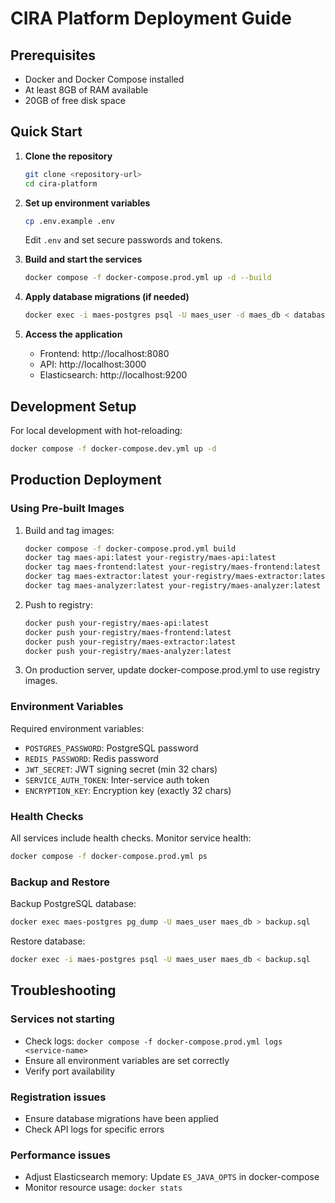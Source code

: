 # CIRA Platform Deployment Guide

## Prerequisites

- Docker and Docker Compose installed
- At least 8GB of RAM available
- 20GB of free disk space

## Quick Start

1. **Clone the repository**
   ```bash
   git clone <repository-url>
   cd cira-platform
   ```

2. **Set up environment variables**
   ```bash
   cp .env.example .env
   ```
   Edit `.env` and set secure passwords and tokens.

3. **Build and start the services**
   ```bash
   docker compose -f docker-compose.prod.yml up -d --build
   ```

4. **Apply database migrations (if needed)**
   ```bash
   docker exec -i maes-postgres psql -U maes_user -d maes_db < database/migrations/update_user_roles_fixed.sql
   ```

5. **Access the application**
   - Frontend: http://localhost:8080
   - API: http://localhost:3000
   - Elasticsearch: http://localhost:9200

## Development Setup

For local development with hot-reloading:

```bash
docker compose -f docker-compose.dev.yml up -d
```

## Production Deployment

### Using Pre-built Images

1. Build and tag images:
   ```bash
   docker compose -f docker-compose.prod.yml build
   docker tag maes-api:latest your-registry/maes-api:latest
   docker tag maes-frontend:latest your-registry/maes-frontend:latest
   docker tag maes-extractor:latest your-registry/maes-extractor:latest
   docker tag maes-analyzer:latest your-registry/maes-analyzer:latest
   ```

2. Push to registry:
   ```bash
   docker push your-registry/maes-api:latest
   docker push your-registry/maes-frontend:latest
   docker push your-registry/maes-extractor:latest
   docker push your-registry/maes-analyzer:latest
   ```

3. On production server, update docker-compose.prod.yml to use registry images.

### Environment Variables

Required environment variables:

- `POSTGRES_PASSWORD`: PostgreSQL password
- `REDIS_PASSWORD`: Redis password
- `JWT_SECRET`: JWT signing secret (min 32 chars)
- `SERVICE_AUTH_TOKEN`: Inter-service auth token
- `ENCRYPTION_KEY`: Encryption key (exactly 32 chars)

### Health Checks

All services include health checks. Monitor service health:

```bash
docker compose -f docker-compose.prod.yml ps
```

### Backup and Restore

Backup PostgreSQL database:
```bash
docker exec maes-postgres pg_dump -U maes_user maes_db > backup.sql
```

Restore database:
```bash
docker exec -i maes-postgres psql -U maes_user maes_db < backup.sql
```

## Troubleshooting

### Services not starting
- Check logs: `docker compose -f docker-compose.prod.yml logs <service-name>`
- Ensure all environment variables are set correctly
- Verify port availability

### Registration issues
- Ensure database migrations have been applied
- Check API logs for specific errors

### Performance issues
- Adjust Elasticsearch memory: Update `ES_JAVA_OPTS` in docker-compose
- Monitor resource usage: `docker stats`